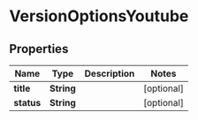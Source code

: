 

# VersionOptionsYoutube


## Properties

| Name | Type | Description | Notes |
|------------ | ------------- | ------------- | -------------|
|**title** | **String** |  |  [optional] |
|**status** | **String** |  |  [optional] |




